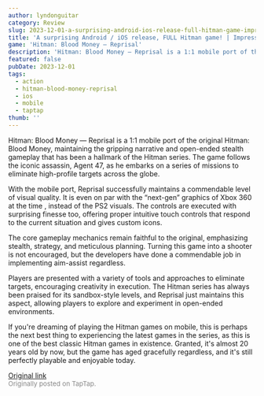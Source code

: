 ```yaml
---
author: lyndonguitar
category: Review
slug: 2023-12-01-a-surprising-android-ios-release-full-hitman-game-impressions-hitman-blood-money-rep
title: 'A surprising Android / iOS release, FULL Hitman game! | Impressions - Hitman: Blood Money — Reprisal'
game: 'Hitman: Blood Money — Reprisal'
description: 'Hitman: Blood Money — Reprisal is a 1:1 mobile port of the original Hitman: Blood Money, maintaining the gripping narrative and open-ended stealth gameplay that has been a hallmark of the Hitman series. The game follows the iconic assassin, Agent 47, as he embarks on a series of missions to eliminate high-profile targets across the globe.'
featured: false
pubDate: 2023-12-01
tags:
  - action
  - hitman-blood-money-reprisal
  - ios
  - mobile
  - taptap
thumb: ''
---
```


Hitman: Blood Money — Reprisal is a 1:1 mobile port of the original Hitman: Blood Money, maintaining the gripping narrative and open-ended stealth gameplay that has been a hallmark of the Hitman series. The game follows the iconic assassin, Agent 47, as he embarks on a series of missions to eliminate high-profile targets across the globe.

With the mobile port, Reprisal successfully maintains a commendable level of visual quality. It is even on par with the “next-gen” graphics of Xbox 360 at the time , instead of the PS2 visuals. The controls are executed with surprising finesse too, offering proper intuitive touch controls that respond to the current situation and gives custom icons.

The core gameplay mechanics remain faithful to the original, emphasizing stealth, strategy, and meticulous planning. Turning this game into a shooter is not encouraged, but the developers have done a commendable job in implementing aim-assist regardless.

Players are presented with a variety of tools and approaches to eliminate targets, encouraging creativity in execution. The Hitman series has always been praised for its sandbox-style levels, and Reprisal just maintains this aspect, allowing players to explore and experiment in open-ended environments.

If you're dreaming of playing the Hitman games on mobile, this is perhaps the next best thing to experiencing the latest games in the series, as this is one of the best classic Hitman games in existence. Granted, it's almost 20 years old by now, but the game has aged gracefully regardless, and it's still perfectly playable and enjoyable today.

[Original link](https://www.taptap.io/post/6615531)<br><span style="font-size: 0.95em; color: #888;">Originally posted on TapTap.</span>